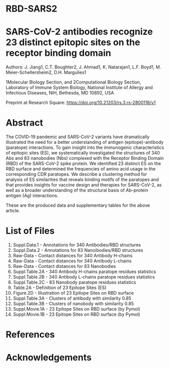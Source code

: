 # RBD-SARS2

# SARS-CoV-2 antibodies recognize 23 distinct epitopic sites on the receptor binding domain

Authors: J. Jiang1, C.T. Boughter2, J. Ahmad1, K. Natarajan1, L.F. Boyd1, M. Meier-Schellersheim2, D.H. Margulies1

1Molecular Biology Section, and 2Computational Biology Section, Laboratory of Immune System Biology, National Institute of Allergy and Infectious Diseases, NIH, Bethesda, MD 10892, USA

Preprint at Research Square:  https://doi.org/10.21203/rs.3.rs-2800118/v1


# Abstract
The COVID-19 pandemic and SARS-CoV-2 variants have dramatically illustrated the need for a better understanding of antigen (epitope)-antibody (paratope) interactions. To gain insight into the immunogenic characteristics of epitopic sites (ES), we systematically investigated the structures of 340 Abs and 83 nanobodies (Nbs) complexed with the Receptor Binding Domain (RBD) of the SARS-CoV-2 spike protein. We identified 23 distinct ES on the RBD surface and determined the frequencies of amino acid usage in the corresponding CDR paratopes. We describe a clustering method for analysis of ES similarities that reveals binding motifs of the paratopes and that provides insights for vaccine design and therapies for SARS-CoV-2, as well as a broader understanding of the structural basis of Ab-protein antigen (Ag) interactions.


These are the produced data and supplementary tables for the above article.

# List of Files

01.	Suppl.Data.1 - Annotations for 340 Antibodies/RBD structures
02.	Suppl.Data.2 - Annotations for 83 Nanoibodies/RBD structures
03.	Raw-Data - Contact distances for 340 Antibody H-chains
03.	Raw-Data - Contact distances for 340 Antibody L-chains
04.	Raw-Data - Contact distances for 83 Nanobodies
05. Suppl.Table.2A - 340 Antibody H-chains paratope residues statistics
05. Suppl.Table.2B - 340 Antibody L-chains paratope residues statistics
06. Suppl.Table.2C - 83 Nanobody paratope residues statistics
07. Table.2A - Definition of 23 Epitope Sites (ES)
08. Figure.2D - Illustration of 23 Epitope Sites on RBD surface
09. Suppl.Table.3A - Clusters of antibody with similarity 0.85
10. Suppl.Table.3B - Clusters of nanobody with similarity 0.85
11. Suppl.Movie.1A - 23 Epitope Sites on RBD surface (by Pymol)
12. Suppl.Movie.1B - 23 Epitope Sites on RBD surface (by Pymol)



# References


# Acknowledgements
